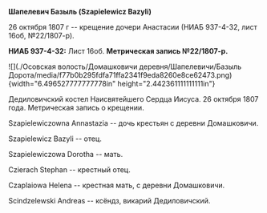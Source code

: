 **Шапелевич Базыль (Szapielewicz Bazyli)**

26 октября 1807 г -- крещение дочери Анастасии (НИАБ 937-4-32, лист
16об, №22/1807-р).

**НИАБ 937-4-32:** Лист 16об. **Метрическая запись №22/1807-р.**

![](./Осовская волость/Домашковичи деревня/Шапелевичи/Базыль Дорота/media/f77b0b295fdfa71ffa2341f9eda8260e8ce62473.png){width="6.496527777777778in"
height="2.442361111111111in"}

Дедиловичский костел Наисвятейшего Сердца Иисуса. 26 октября 1807 года.
Метрическая запись о крещении.

Szapielewiczowna Annastazia -- дочь крестьян с деревни Домашковичи.

Szapielewicz Bazyli -- отец.

Szapielewiczowa Dorotha -- мать.

Czierach Stephan -- крестный отец.

Czaplaiowa Helena -- крестная мать, с деревни Домашковичи.

Scindzelewski Andreas -- ксёндз, викарий Дедиловичский.
